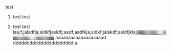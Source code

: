 test
1. test
test 

2. test 
    test lsa;f;jalsdfja;sldkfjasldfj;asdf;asdfkja;sldkf;jalskdf;asldfjklajjjjjjjjjjjjjjjjjjjjjjjjjjjjjjjjjjjjjjjjjjjjjjjjjjjjjjjjjjjjjjjjjj aaaaaaaaaaaaaaaaaaad dddddddddddddddddddddd;a